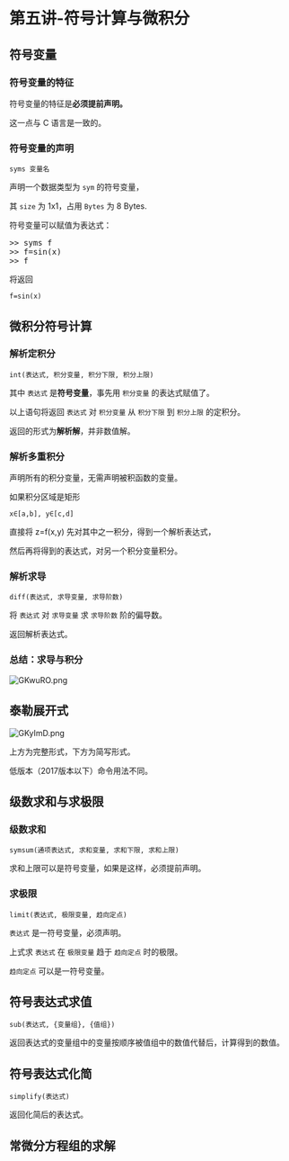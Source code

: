 # 第五讲-符号计算与微积分
## 符号变量
### 符号变量的特征
符号变量的特征是**必须提前声明。**

这一点与 C 语言是一致的。
### 符号变量的声明
`syms 变量名`

声明一个数据类型为 `sym` 的符号变量，

其 `size` 为 1x1，占用 `Bytes` 为 8 Bytes.

符号变量可以赋值为表达式：
<pre>
>> syms f
>> f=sin(x)
>> f
</pre>
将返回

`f=sin(x)`

## 微积分符号计算
### 解析定积分
`int(表达式, 积分变量, 积分下限, 积分上限)`

其中 `表达式` 是**符号变量**，事先用 `积分变量` 的表达式赋值了。

以上语句将返回 `表达式` 对 `积分变量` 从 `积分下限` 到 `积分上限` 的定积分。

返回的形式为**解析解**，并非数值解。
### 解析多重积分
声明所有的积分变量，无需声明被积函数的变量。

如果积分区域是矩形

`x∈[a,b], y∈[c,d]`

直接将 z=f(x,y) 先对其中之一积分，得到一个解析表达式，

然后再将得到的表达式，对另一个积分变量积分。
### 解析求导
`diff(表达式, 求导变量, 求导阶数)`

将 `表达式` 对 `求导变量` 求 `求导阶数` 阶的偏导数。

返回解析表达式。
### 总结：求导与积分
![GKwuRO.png](https://s1.ax1x.com/2020/03/31/GKwuRO.png)
## 泰勒展开式
![GKyImD.png](https://s1.ax1x.com/2020/03/31/GKyImD.png)

上方为完整形式，下方为简写形式。

低版本（2017版本以下）命令用法不同。
## 级数求和与求极限
### 级数求和
`symsum(通项表达式, 求和变量, 求和下限, 求和上限)`

求和上限可以是符号变量，如果是这样，必须提前声明。
### 求极限
`limit(表达式, 极限变量, 趋向定点)`

`表达式` 是一符号变量，必须声明。

上式求 `表达式` 在 `极限变量` 趋于 `趋向定点` 时的极限。

`趋向定点` 可以是一符号变量。
## 符号表达式求值
`sub(表达式, {变量组}, {值组})`

返回表达式的变量组中的变量按顺序被值组中的数值代替后，计算得到的数值。
## 符号表达式化简
`simplify(表达式)`

返回化简后的表达式。
## 常微分方程组的求解

